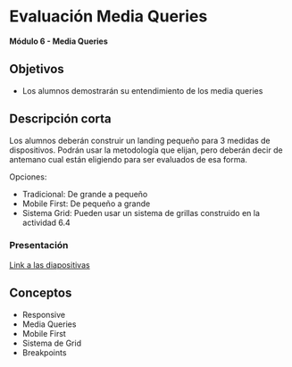 # Evaluación Media Queries

**Módulo 6 - Media Queries**

## Objetivos

- Los alumnos demostrarán su entendimiento de los media queries

## Descripción corta

Los alumnos deberán construir un landing pequeño para 3 medidas de dispositivos. Podrán usar la metodología que elijan, pero deberán decir de antemano cual están eligiendo para ser evaluados de esa forma.

Opciones:

- Tradicional: De grande a pequeño
- Mobile First: De pequeño a grande
- Sistema Grid: Pueden usar un sistema de grillas construido en la actividad 6.4

### Presentación

[Link a las diapositivas](https://drive.google.com/open?id=1ulpM9y5-DzLi24hcm0PAjpn8f64ZmZ7zvvOcMbumrkI)

## Conceptos

- Responsive
- Media Queries
- Mobile First
- Sistema de Grid
- Breakpoints
